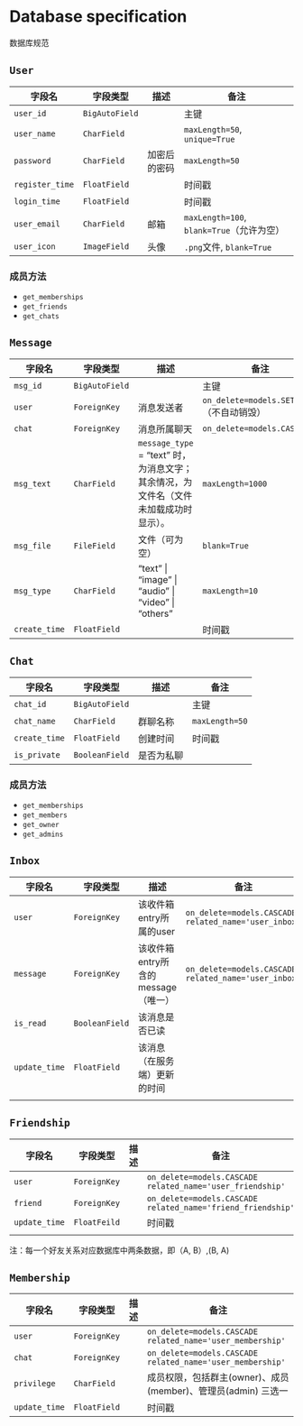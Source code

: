 # Database specification

数据库规范

## `User`

| 字段名             | 字段类型              | 描述    | 备注                                  |
|-----------------|-------------------|-------|-------------------------------------|
| `user_id`       | `BigAutoField`    |       | 主键                                  |
| `user_name`     | `CharField`       |       | `maxLength=50`, `unique=True`       |
| `password`      | `CharField`       | 加密后的密码 | `maxLength=50`                      |
| `register_time` | `FloatField`      |       | 时间戳                                 |
| `login_time`    | `FloatField`      |       | 时间戳                                 |
| `user_email`    | `CharField`       | 邮箱    | `maxLength=100`, `blank=True`（允许为空） |
| `user_icon`     | `ImageField`      | 头像    | `.png`文件, `blank=True`              |

### 成员方法

- `get_memberships`
- `get_friends`
- `get_chats`



## `Message`

| 字段名           | 字段类型           | 描述                                                      | 备注                                       |
|---------------|----------------|---------------------------------------------------------| ------------------------------------------ |
| `msg_id`      | `BigAutoField` |                                                         | 主键                                       |
| `user`        | `ForeignKey` | 消息发送者                                                   | `on_delete=models.SET_NULL` （不自动销毁） |
| `chat`        | `ForeignKey` | 消息所属聊天                                                  | `on_delete=models.CASCADE`                 |
| `msg_text`    | `CharField`    | `message_type`  = “text” 时，为消息文字；其余情况，为文件名（文件未加载成功时显示）。 | `maxLength=1000`                           |
| `msg_file`    | `FileField`    | 文件（可为空）                                                 | `blank=True`                               |
| `msg_type`    | `CharField`    | “text” \| “image” \| “audio” \| “video” \| “others”     | `maxLength=10`                             |
| `create_time` | `FloatField`   |                                                         | 时间戳                                     |





## `Chat`

| 字段名        | 字段类型       | 描述       | 备注           |
| ------------- | -------------- | ---------- | -------------- |
| `chat_id`     | `BigAutoField` |            | 主键           |
| `chat_name`   | `CharField`    | 群聊名称   | `maxLength=50` |
| `create_time` | `FloatField`   | 创建时间   | 时间戳         |
| `is_private`  | `BooleanField` | 是否为私聊 |                |

### 成员方法

- `get_memberships`
- `get_members`
- `get_owner`
- `get_admins`



## `Inbox`

| 字段名 | 字段类型       | 描述                    | 备注                       |
| ------ | -------------- | ----------------------- | -------------------------- |
| `user` | `ForeignKey` | 该收件箱entry所属的user | `on_delete=models.CASCADE`<br />`related_name='user_inbox'` |
| `message` | `ForeignKey` | 该收件箱entry所含的message（唯一） | `on_delete=models.CASCADE`<br />`related_name='user_inbox'` |
| `is_read` | `BooleanField` | 该消息是否已读 |  |
| `update_time` | `FloatField` | 该消息（在服务端）更新的时间 |  |
|        |                |                         |                            |





## `Friendship`

| 字段名        | 字段类型     | 描述 | 备注                                                         |
| ------------- | ------------ | ---- | ------------------------------------------------------------ |
| `user`        | `ForeignKey` |      | `on_delete=models.CASCADE`<br />`related_name='user_friendship'` |
| `friend`      | `ForeignKey` |      | `on_delete=models.CASCADE`<br />`related_name='friend_friendship'` |
| `update_time` | `FloatFeild` |      | 时间戳                                                       |
|               |              |      |                                                              |

注：每一个好友关系对应数据库中两条数据，即（A, B）,(B, A)



## `Membership`

| 字段名        | 字段类型     | 描述 | 备注                                                         |
| ------------- | ------------ | ---- | ------------------------------------------------------------ |
| `user`        | `ForeignKey` |      | `on_delete=models.CASCADE`<br />`related_name='user_membership'` |
| `chat`        | `ForeignKey` |      | `on_delete=models.CASCADE`<br />`related_name='user_membership'` |
| `privilege`   | `CharField`  |      | 成员权限，包括群主(owner)、成员(member)、管理员(admin) 三选一 |
| `update_time` | `FloatField` |      | 时间戳                                                       |
